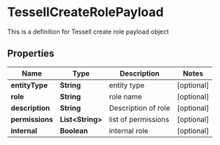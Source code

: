 

# TessellCreateRolePayload

This is a definition for Tessell create role payload object

## Properties

Name | Type | Description | Notes
------------ | ------------- | ------------- | -------------
**entityType** | **String** | entity type |  [optional]
**role** | **String** | role name |  [optional]
**description** | **String** | Description of role |  [optional]
**permissions** | **List&lt;String&gt;** | list of permissions |  [optional]
**internal** | **Boolean** | internal role |  [optional]



